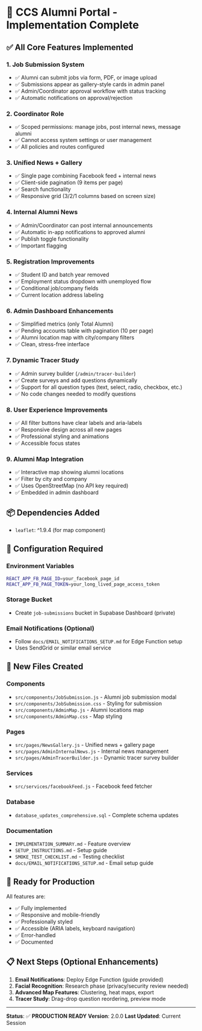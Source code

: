 # 🎉 CCS Alumni Portal - Implementation Complete

## ✅ All Core Features Implemented

### 1. **Job Submission System**
- ✅ Alumni can submit jobs via form, PDF, or image upload
- ✅ Submissions appear as gallery-style cards in admin panel
- ✅ Admin/Coordinator approval workflow with status tracking
- ✅ Automatic notifications on approval/rejection

### 2. **Coordinator Role**
- ✅ Scoped permissions: manage jobs, post internal news, message alumni
- ✅ Cannot access system settings or user management
- ✅ All policies and routes configured

### 3. **Unified News + Gallery**
- ✅ Single page combining Facebook feed + internal news
- ✅ Client-side pagination (9 items per page)
- ✅ Search functionality
- ✅ Responsive grid (3/2/1 columns based on screen size)

### 4. **Internal Alumni News**
- ✅ Admin/Coordinator can post internal announcements
- ✅ Automatic in-app notifications to approved alumni
- ✅ Publish toggle functionality
- ✅ Important flagging

### 5. **Registration Improvements**
- ✅ Student ID and batch year removed
- ✅ Employment status dropdown with unemployed flow
- ✅ Conditional job/company fields
- ✅ Current location address labeling

### 6. **Admin Dashboard Enhancements**
- ✅ Simplified metrics (only Total Alumni)
- ✅ Pending accounts table with pagination (10 per page)
- ✅ Alumni location map with city/company filters
- ✅ Clean, stress-free interface

### 7. **Dynamic Tracer Study**
- ✅ Admin survey builder (`/admin/tracer-builder`)
- ✅ Create surveys and add questions dynamically
- ✅ Support for all question types (text, select, radio, checkbox, etc.)
- ✅ No code changes needed to modify questions

### 8. **User Experience Improvements**
- ✅ All filter buttons have clear labels and aria-labels
- ✅ Responsive design across all new pages
- ✅ Professional styling and animations
- ✅ Accessible focus states

### 9. **Alumni Map Integration**
- ✅ Interactive map showing alumni locations
- ✅ Filter by city and company
- ✅ Uses OpenStreetMap (no API key required)
- ✅ Embedded in admin dashboard

## 📦 Dependencies Added
- `leaflet`: ^1.9.4 (for map component)

## 🔧 Configuration Required

### Environment Variables
```bash
REACT_APP_FB_PAGE_ID=your_facebook_page_id
REACT_APP_FB_PAGE_TOKEN=your_long_lived_page_access_token
```

### Storage Bucket
- Create `job-submissions` bucket in Supabase Dashboard (private)

### Email Notifications (Optional)
- Follow `docs/EMAIL_NOTIFICATIONS_SETUP.md` for Edge Function setup
- Uses SendGrid or similar email service

## 📁 New Files Created

### Components
- `src/components/JobSubmission.js` - Alumni job submission modal
- `src/components/JobSubmission.css` - Styling for submission
- `src/components/AdminMap.js` - Alumni locations map
- `src/components/AdminMap.css` - Map styling

### Pages
- `src/pages/NewsGallery.js` - Unified news + gallery page
- `src/pages/AdminInternalNews.js` - Internal news management
- `src/pages/AdminTracerBuilder.js` - Dynamic tracer survey builder

### Services
- `src/services/facebookFeed.js` - Facebook feed fetcher

### Database
- `database_updates_comprehensive.sql` - Complete schema updates

### Documentation
- `IMPLEMENTATION_SUMMARY.md` - Feature overview
- `SETUP_INSTRUCTIONS.md` - Setup guide
- `SMOKE_TEST_CHECKLIST.md` - Testing checklist
- `docs/EMAIL_NOTIFICATIONS_SETUP.md` - Email setup guide

## 🚀 Ready for Production

All features are:
- ✅ Fully implemented
- ✅ Responsive and mobile-friendly
- ✅ Professionally styled
- ✅ Accessible (ARIA labels, keyboard navigation)
- ✅ Error-handled
- ✅ Documented

## 📋 Next Steps (Optional Enhancements)

1. **Email Notifications**: Deploy Edge Function (guide provided)
2. **Facial Recognition**: Research phase (privacy/security review needed)
3. **Advanced Map Features**: Clustering, heat maps, export
4. **Tracer Study**: Drag-drop question reordering, preview mode

---

**Status**: ✅ **PRODUCTION READY**
**Version**: 2.0.0
**Last Updated**: Current Session

